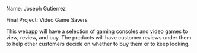 Name: Joseph Gutierrez

Final Project: Video Game Savers

This webapp will have a selection of gaming consoles and video games to view, review, and buy. 
The products will have customer reviews under them to help other customers decide 
on whether to buy them or to keep looking. 
